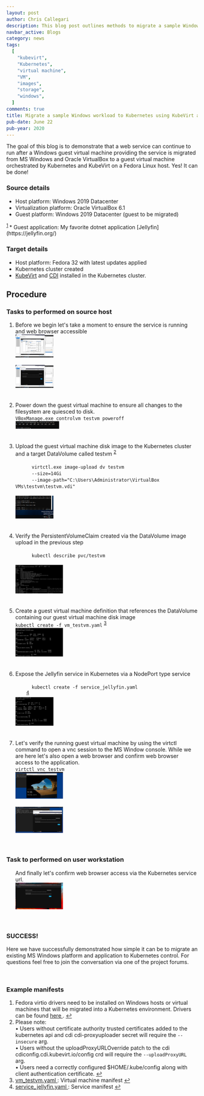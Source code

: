 ```yaml
---
layout: post
author: Chris Callegari
description: This blog post outlines methods to migrate a sample Windows workload to Kubernetes using KubeVirt and CDI
navbar_active: Blogs
category: news
tags:
  [
    "kubevirt",
    "Kubernetes",
    "virtual machine",
    "VM",
    "images",
    "storage",
    "windows",
  ]
comments: true
title: Migrate a sample Windows workload to Kubernetes using KubeVirt and CDI
pub-date: June 22
pub-year: 2020
---
```


<p>The goal of this blog is to demonstrate that a web service can continue to run
after a Windows guest virtual machine providing the service is migrated from
MS Windows and Oracle VirtualBox to a guest virtual machine orchestrated by
Kubernetes and KubeVirt on a Fedora Linux host.  Yes!  It can be done!</p>

### Source details

* Host platform: Windows 2019 Datacenter
* Virtualization platform: Oracle VirtualBox 6.1
* Guest platform: Windows 2019 Datacenter (guest to be migrated)
<sup id="fnref:1" role="doc-noteref">
  <a href="#fn:1" class="footnote">1</a>
</sup>
* Guest application: My favorite dotnet application
[Jellyfin](https://jellyfin.org/)

### Target details

* Host platform: Fedora 32 with latest updates applied
* Kubernetes cluster created
* [KubeVirt](https://kubevirt.io/quickstart_minikube/) and [CDI](https://kubevirt.io/user-guide/#/installation/image-upload) installed in the Kubernetes cluster.

## Procedure

### Tasks to performed on source host

<ol>
  <li>Before we begin let's take a moment to ensure the service is running and
  web browser accessible<br>
    <div class="zoom">
      <img
        src="/assets/2020-06-22-win_workload_in_k8s/1-1.png"
        width="100"
        height="60"
        itemprop="thumbnail"
        alt="Ensure application service is running">
    </div>
    <br>
    <div class="zoom">
      <img
        src="/assets/2020-06-22-win_workload_in_k8s/1-2.png"
        width="100"
        height="60"
        itemprop="thumbnail"
        alt="Confirm web browser access">
    </div>
    <br><br>
  </li><li>Power down the guest virtual machine to ensure all changes to the
  filesystem are quiesced to disk.<br>
    <code>VBoxManage.exe controlvm testvm poweroff</code>
    <br>
    <div class="zoom">
      <img
        src="/assets/2020-06-22-win_workload_in_k8s/1-3.png"
        width="115"
        height="20"
        itemprop="thumbnail"
        alt="Power down the guest virtual machine">
    </div>
    <br><br>
  </li><li>Upload the guest virtual machine disk image to the Kubernetes cluster
  and a target DataVolume called testvm
    <sup id="fnref:2" role="doc-noteref">
      <a href="#fn:2" class="footnote">2</a>
    </sup>
    <br>
    <code>
      virtctl.exe image-upload dv testvm
      --size=14Gi
      --image-path="C:\Users\Administrator\VirtualBox VMs\testvm\testvm.vdi"
    </code>
    <br>
    <div class="zoom">
      <img
        src="/assets/2020-06-22-win_workload_in_k8s/1-4.png"
        width="100"
        height="60"
        itemprop="thumbnail"
        alt="Upload disk image">
    </div>
    <br><br>
  </li><li>Verify the PersistentVolumeClaim created via the DataVolume
  image upload in the previous step<br>
    <code>
      kubectl describe pvc/testvm
    </code>
    <br>
    <div class="zoom">
      <img
        src="/assets/2020-06-22-win_workload_in_k8s/2-1.png"
        width="125"
        height="75"
        itemprop="thumbnail"
        alt="Verify PersistentVolumeClaim">
    </div>
  <br><br>
  </li><li>Create a guest virtual machine definition that references the
  DataVolume containing our guest virtual machine disk image<br>
    <code>kubectl create -f vm_testvm.yaml</code>
    <sup id="fnref:3" role="doc-noteref">
      <a href="#fn:3" class="footnote">3</a>
    </sup>
    <br>
    <div class="zoom">
      <img
        src="/assets/2020-06-22-win_workload_in_k8s/2-2.png"
        width="125"
        height="75"
        itemprop="thumbnail"
        alt="Create the guest virtual machine">
    </div>
    <br><br>
  </li><li>Expose the Jellyfin service in Kubernetes via a NodePort type
  service<br>
    <code>
      kubectl create -f service_jellyfin.yaml
    </code>
    <sup id="fnref:4" role="doc-noteref">
      <a href="#fn:4" class="footnote">4</a>
    </sup>
    <br>
    <div class="zoom">
      <img
        src="/assets/2020-06-22-win_workload_in_k8s/2-3.png"
        width="100"
        height="75"
        itemprop="thumbnail"
        alt="Create NodePort service">
    </div>
  <br><br>
  </li><li>Let's verify the running guest virtual machine by using the virtctl
  command to open a vnc session to the MS Window console.  While we are here
  let's also open a web browser and confirm web browser access to the
  application.<br>
    <code>virtctl vnc testvm</code>
    <br>
    <div class="zoom">
      <img
        src="/assets/2020-06-22-win_workload_in_k8s/2-4.png"
        width="125"
        height="70"
        itemprop="thumbnail"
        alt="Verify running guest virtual machine">
    </div>
    <br>
    <div class="zoom">
      <img
        src="/assets/2020-06-22-win_workload_in_k8s/2-5.png"
        width="125"
        height="70"
        itemprop="thumbnail"
        alt="Web browser access to application">
    </div>
    <br><br>
  </li>
</ol>

### Task to performed on user workstation

<ol>
  And finally let's confirm web browser access via the Kubernetes service url.<br>
    <div class="zoom">
      <img
        src="/assets/2020-06-22-win_workload_in_k8s/2-6.png"
        width="125"
        height="70"
        alt="Web browser access to Kubernetes service">
    </div>
    <br><br>
</ol>

### SUCCESS!

<p>Here we have successfully demonstrated how simple it can be to migrate an
existing MS Windows platform and application to Kubernetes control. For
questions feel free to join the conversation via one of the project forums.</p>

<br>

### Example manifests
<div class="footnotes" role="doc-noteref">
  <ol>
    <li id="fn:1" role="doc-noteref">
      Fedora virtio drivers need to be installed on Windows hosts or virtual
      machines that will be migrated into a Kubernetes environment. Drivers can
      be found
      <a href="https://docs.fedoraproject.org/en-US/quick-docs/creating-windows-virtual-machines-using-virtio-drivers/">
        here
      </a>.
      <a href="#fnref:1" class="reversefootnote" role="doc-noteref">&#8617;</a>
    </li><li id="fn:2" role="doc-noteref">
      Please note:
      <br>
      &#8226; Users without certificate authority trusted certificates added to
      the kubernetes api and cdi cdi-proxyuploader secret will require the
      <code>--insecure</code> arg.
      <br>
      &#8226; Users without the uploadProxyURLOverride patch to the cdi
      cdiconfig.cdi.kubevirt.io/config crd will require the
      <code>--uploadProxyURL</code> arg.
      <br>
      &#8226; Users need a correctly configured $HOME/.kube/config along with
      client authentication certificate.
      <a href="#fnref:2" class="reversefootnote" role="doc-noteref">&#8617;</a>
    </li><li id="fn:3" role="doc-noteref">
      <a href="{% link assets/2020-06-22-win_workload_in_k8s/vm_testvm.yaml %}">
        vm_testvm.yaml
      </a>: Virtual machine manifest
      <a href="#fnref:3" class="reversefootnote" role="doc-noteref">&#8617;</a>
    </li><li id="fn:4" role="doc-noteref">
      <a href="{% link assets/2020-06-22-win_workload_in_k8s/service_jellyfin.yaml %}">
        service_jellyfin.yaml
      </a>: Service manifest
      <a href="#fnref:4" class="reversefootnote" role="doc-noteref">&#8617;</a>
    </li>
  </ol>
</div>
